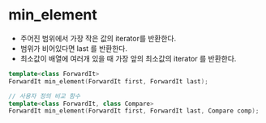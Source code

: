 # min_element

- 주어진 범위에서 가장 작은 값의 iterator를  반환한다.
- 범위가 비어있다면 last 를 반환한다.
- 최소값이 배열에 여러개 있을 때 가장 앞의 최소값의 iterator 를 반환한다.
```c++
template<class ForwardIt> 
ForwardIt min_element(ForwardIt first, ForwardIt last);

// 사용자 정의 비교 함수
template<class ForwardIt, class Compare>
ForwardIt min_element(ForwardIt first, ForwardIt last, Compare comp);
```